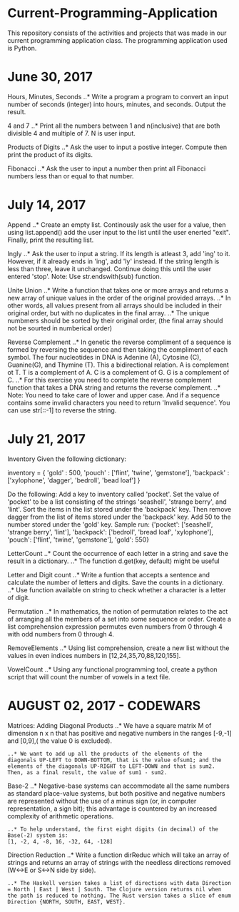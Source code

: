# Current-Programming-Application

This repository consists of the activities and projects that was made in our current programming application class. The programming application used is Python.

# June 30, 2017
Hours, Minutes, Seconds
	..* Write a program a program to convert an input number of seconds (integer) into hours, minutes, and seconds. Output the result.

4 and 7
	..* Print all the numbers between 1 and n(inclusive) that are both divisible 4 and multiple of 7. N is user input.

Products of Digits
	..* Ask the user to input a postive integer. Compute then print the product of its digits.

Fibonacci
	..* Ask the user to input a number then print all Fibonacci numbers less than or equal to that number.

# July 14, 2017
Append
	..* Create an empty list. Continously ask the user for a value, then using list.append() add the user input to the list until the user enerted "exit". Finally, print the resulting list.

Ingly
	..* Ask the user to input a string. If its length is atleast 3, add 'ing' to it. However, if it already ends in 'ing', add 'ly' instead. If the string length is less than three, leave it unchanged. Continue doing this until the user entered 'stop'. Note: Use str.endswith(sub) function.

Unite Union
	..* Write a function that takes one or more arrays and returns a new array of unique values in the order of the original provided arrays.
	..* In other words, all values present from all arrays should be included in their original order, but with no duplicates in the final array.
	..* The unique numbmers should be sorted by their original order, (the final array should not be sourted in numberical order)

Reverse Complement
	..* In genetic the reverse compliment of a sequence is formed by reversing the sequence and then taking the compliment of each symbol. The four nucleotides in DNA is Adenine (A), Cytosine (C), Guanine(G), and Thymine (T). This a bidirectional relation.
		A is complement ot T. T is a complement of A. C is a complement of G. G is a complement of C.
	..* For this exercise you need to complete the reverse complement function that takes a DNA string and returns the reverse complement.
	..* Note: You need to take care of lower and upper case. And if a sequence contains some invalid characters you need to return 'Invalid sequence'. You can use str[::-1] to reverse the string.

# July 21, 2017
Inventory
Given the following dictionary:

inventory = {
	'gold' : 500,
	'pouch' : ['flint', 'twine', 'gemstone'],
	'backpack' : ['xylophone', 'dagger', 'bedroll', 'bead loaf']
}

Do the following:
Add a key to inventory called 'pocket'.
Set the value of 'pocket' to be a list consisting of the strings 'seashell', 'strange berry', and 'lint'.
Sort the items in the list stored under the 'backpack' key.
Then remove dagger from the list of items stored under the 'backpack' key.
Add 50 to the number stored under the 'gold' key.
Sample run: {'pocket': ['seashell', 'strange berry', 'lint'], 'backpack': ['bedroll', 'bread loaf', 'xylophone'], 'pouch': ['flint', 'twine', 'gemstone'], 'gold': 550}

LetterCount
	..* Count the occurrence of each letter in a string and save the result in a dictionary. 
	..* The function d.get(key, default) might be useful

Letter and Digit count
	..* Write a funtion that accepts a sentence and calculate the number of letters and digits. Save the counts in a dictionary.
	..* Use function available on string to check whether a character is a letter of digit.

Permutation
	..* In mathematics, the notion of permutation relates to the act of arranging all the members of a set into some sequence or order. Create a list comprehension expression permutes even numbers from 0 through 4 with odd numbers from 0 through 4.

RemoveElements
	..* Using list comprehension, create a new list without the values in even indices numbers in [12,24,35,70,88,120,155].

VowelCount
	..* Using any functional programming tool, create a python script that will count the number of vowels in a text file. 

# AUGUST 02, 2017 - CODEWARS
Matrices: Adding Diagonal Products
	..* We have a square matrix M of dimension n x n that has positive and negative numbers in the ranges [-9,-1] and [0,9],( the value 0 is excluded).

	..* We want to add up all the products of the elements of the diagonals UP-LEFT to DOWN-BOTTOM, that is the value ofsum1; and the elements of the diagonals UP-RIGHT to LEFT-DOWN and that is sum2. Then, as a final result, the value of sum1 - sum2.

Base-2
	..* Negative-base systems can accommodate all the same numbers as standard place-value systems, but both positive and negative numbers are represented without the use of a minus sign (or, in computer representation, a sign bit); this advantage is countered by an increased complexity of arithmetic operations.

	..* To help understand, the first eight digits (in decimal) of the Base(-2) system is:
	[1, -2, 4, -8, 16, -32, 64, -128]

Direction Reduction
	..* Write a function dirReduc which will take an array of strings and returns an array of strings with the needless directions removed (W<->E or S<->N side by side).

	..* The Haskell version takes a list of directions with data Direction = North | East | West | South. The Clojure version returns nil when the path is reduced to nothing. The Rust version takes a slice of enum Direction {NORTH, SOUTH, EAST, WEST}.